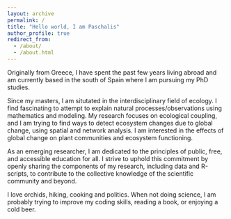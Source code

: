 ```yaml
---
layout: archive
permalink: /
title: "Hello world, I am Paschalis"
author_profile: true
redirect_from: 
  - /about/
  - /about.html
---
```


Originally from Greece, I have spent the past few years living abroad and am currently based in the south of Spain where I am pursuing my PhD studies.

Since my masters, I am situtated in the interdisciplinary field of ecology. I find fascinating to attempt to explain natural processes/observations using mathematics and modeling. My research focuses on ecological coupling, and I am trying to find ways to detect ecosystem changes due to global change, using spatial and network analysis. I am interested in the effects of global change on plant communities and ecosystem functioning. 

As an emerging researcher, I am dedicated to the principles of public, free, and accessible education for all. I strive to uphold this commitment by openly sharing the components of my research, including data and R-scripts, to contribute to the collective knowledge of the scientific community and beyond.

I love orchids, hiking, cooking and politics. When not doing science, I am probably trying to improve my coding skills, reading a book, or enjoying a cold beer.